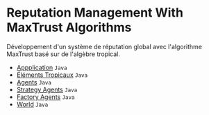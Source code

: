 # Reputation Management With MaxTrust Algorithms

Développement d'un système de réputation global avec l'algorithme MaxTrust basé sur de l'algèbre tropical.

- [Appplication](/MaxTrustReputationManagement/src/main) `Java`
- [Éléments Tropicaux](/MaxTrustReputationManagement/src/model_Tropical/) `Java`
- [Agents](/MaxTrustReputationManagement/src/agent/) `Java`
- [Strategy Agents](/MaxTrustReputationManagement/src/strategy/) `Java`
- [Factory Agents](/MaxTrustReputationManagement/src/factory/) `Java`
- [World](/MaxTrustReputationManagement/src/world/) `Java`
